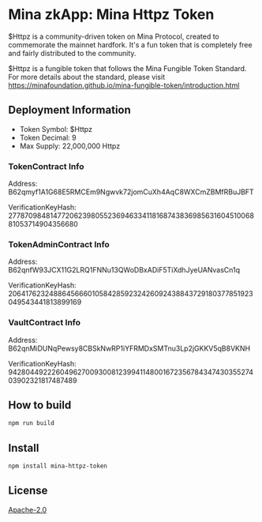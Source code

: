 # Mina zkApp: Mina Httpz Token

$Httpz is a community-driven token on Mina Protocol, created to commemorate the mainnet hardfork. It's a fun token that is completely free and fairly distributed to the community.

$Httpz is a fungible token that follows the Mina Fungible Token Standard. For more details about the standard, please visit https://minafoundation.github.io/mina-fungible-token/introduction.html

## Deployment Information

- Token Symbol: $Httpz
- Token Decimal: 9
- Max Supply: 22,000,000 Httpz

### TokenContract Info

Address: B62qmyf1A1G68E5RMCEm9Ngwvk72jomCuXh4AqC8WXCmZBMfRBuJBFT

VerificationKeyHash: 27787098481477206239805523694633411816874383698563160451006881053714904356680

### TokenAdminContract Info

Address: B62qnfW93JCX11G2LRQ1FNNu13QWoDBxADiF5TiXdhJyeUANvasCn1q

VerificationKeyHash: 20641762324886456660105842859232426092438843729180377851923049543441813899169

### VaultContract Info

Address: B62qnMiDUNqPewsy8CBSkNwRP1iYFRMDxSMTnu3Lp2jGKKV5qB8VKNH

VerificationKeyHash: 9428044922260496270093008123994114800167235678434743035527403902321817487489

## How to build

```sh
npm run build
```

## Install

```sh
npm install mina-httpz-token
```

## License

[Apache-2.0](LICENSE)
